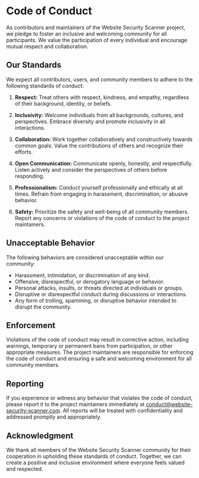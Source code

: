 # Code of Conduct

As contributors and maintainers of the Website Security Scanner project, we pledge to foster an inclusive and welcoming community for all participants. We value the participation of every individual and encourage mutual respect and collaboration.

## Our Standards

We expect all contributors, users, and community members to adhere to the following standards of conduct:

1. **Respect:** Treat others with respect, kindness, and empathy, regardless of their background, identity, or beliefs.

2. **Inclusivity:** Welcome individuals from all backgrounds, cultures, and perspectives. Embrace diversity and promote inclusivity in all interactions.

3. **Collaboration:** Work together collaboratively and constructively towards common goals. Value the contributions of others and recognize their efforts.

4. **Open Communication:** Communicate openly, honestly, and respectfully. Listen actively and consider the perspectives of others before responding.

5. **Professionalism:** Conduct yourself professionally and ethically at all times. Refrain from engaging in harassment, discrimination, or abusive behavior.

6. **Safety:** Prioritize the safety and well-being of all community members. Report any concerns or violations of the code of conduct to the project maintainers.

## Unacceptable Behavior

The following behaviors are considered unacceptable within our community:

- Harassment, intimidation, or discrimination of any kind.
- Offensive, disrespectful, or derogatory language or behavior.
- Personal attacks, insults, or threats directed at individuals or groups.
- Disruptive or disrespectful conduct during discussions or interactions.
- Any form of trolling, spamming, or disruptive behavior intended to disrupt the community.

## Enforcement

Violations of the code of conduct may result in corrective action, including warnings, temporary or permanent bans from participation, or other appropriate measures. The project maintainers are responsible for enforcing the code of conduct and ensuring a safe and welcoming environment for all community members.

## Reporting

If you experience or witness any behavior that violates the code of conduct, please report it to the project maintainers immediately at [conduct@website-security-scanner.com](mailto:conduct@website-security-scanner.com). All reports will be treated with confidentiality and addressed promptly and appropriately.

## Acknowledgment

We thank all members of the Website Security Scanner community for their cooperation in upholding these standards of conduct. Together, we can create a positive and inclusive environment where everyone feels valued and respected.

